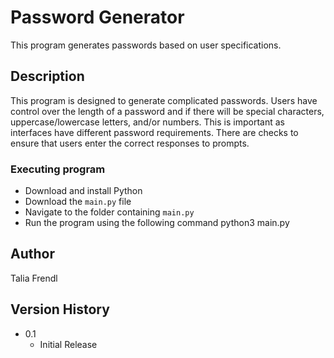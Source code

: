 # Password Generator

This program generates passwords based on user specifications.

## Description

This program is designed to generate complicated passwords. Users have control over the length of a password and if there will be special characters, uppercase/lowercase letters, and/or numbers. This is important as interfaces have different password requirements. There are checks to ensure that users enter the correct responses to prompts.

### Executing program
* Download and install Python
* Download the `main.py` file
* Navigate to the folder containing `main.py`
* Run the program using the following command python3 main.py
## Author

Talia Frendl

## Version History

* 0.1
  * Initial Release


